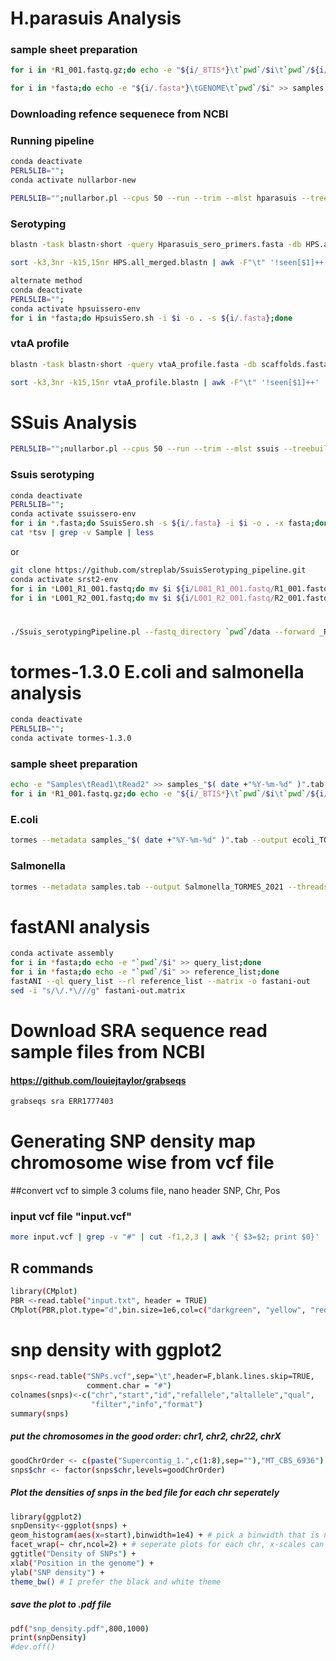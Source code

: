 # H.parasuis Analysis

### sample sheet preparation
```bash
for i in *R1_001.fastq.gz;do echo -e "${i/_BTIS*}\t`pwd`/$i\t`pwd`/${i/R1/R2}" >> samples.tab;done

for i in *fasta;do echo -e "${i/.fasta*}\tGENOME\t`pwd`/$i" >> samples.tab;done
```
### Downloading refence sequenece from NCBI

### Running pipeline
```bash
conda deactivate
PERL5LIB="";
conda activate nullarbor-new

PERL5LIB="";nullarbor.pl --cpus 50 --run --trim --mlst hparasuis --treebuilder iqtree_slow --taxoner centrifuge --name Hparasuis_analysis --ref ref.fasta --input samples.tab --outdir results
```

### Serotyping
```bash
blastn -task blastn-short -query Hparasuis_sero_primers.fasta -db HPS.all_merged.fasta -out HPS.all_merged.blastn -outfmt "6 qseqid qlen qcovs stitle slen pident length mismatch gapopen qstart qend sstart send evalue bitscore" -max_target_seqs 5 -num_threads 50

sort -k3,3nr -k15,15nr HPS.all_merged.blastn | awk -F"\t" '!seen[$1]++' | less

alternate method
conda deactivate
PERL5LIB="";
conda activate hpsuissero-env
for i in *fasta;do HpsuisSero.sh -i $i -o . -s ${i/.fasta};done
```
### vtaA profile
```bash
blastn -task blastn-short -query vtaA_profile.fasta -db scaffolds.fasta -out vtaA_profile.blastn -outfmt "6 qseqid qlen qcovs stitle slen pident length mismatch gapopen qstart qend sstart send evalue bitscore" -max_target_seqs 5 -num_threads 50

sort -k3,3nr -k15,15nr vtaA_profile.blastn | awk -F"\t" '!seen[$1]++' | less
```



# SSuis Analysis
```bash
PERL5LIB="";nullarbor.pl --cpus 50 --run --trim --mlst ssuis --treebuilder iqtree_slow --taxoner centrifuge --name ssuis_analysis --ref Ssuis_ref.fa --input samples.tab --outdir results
```
### Ssuis serotyping
```bash
conda deactivate
PERL5LIB="";
conda activate ssuissero-env
for i in *.fasta;do SsuisSero.sh -s ${i/.fasta} -i $i -o . -x fasta;done
cat *tsv | grep -v Sample | less
```
or

```bash
git clone https://github.com/streplab/SsuisSerotyping_pipeline.git
conda activate srst2-env
for i in *L001_R1_001.fastq;do mv $i ${i/L001_R1_001.fastq/R1_001.fastq};done
for i in *L001_R2_001.fastq;do mv $i ${i/L001_R2_001.fastq/R2_001.fastq};done
```
#
```bash
./Ssuis_serotypingPipeline.pl --fastq_directory `pwd`/data --forward _R1_001 --reverse _R2_001 --ends pe
```

# tormes-1.3.0 E.coli and salmonella analysis
```bash
conda deactivate
PERL5LIB="";
conda activate tormes-1.3.0
```
### sample sheet preparation
```bash
echo -e "Samples\tRead1\tRead2" >> samples_"$( date +"%Y-%m-%d" )".tab
for i in *R1_001.fastq.gz;do echo -e "${i/_BTIS*}\t`pwd`/$i\t`pwd`/${i/R1/R2}" >> samples_"$( date +"%Y-%m-%d" )".tab;done
```
### E.coli
```bash
tormes --metadata samples_"$( date +"%Y-%m-%d" )".tab --output ecoli_TORMES-"$( date +"%Y-%m-%d" )" --custom_genes_db ecoli_virulence --threads 32 --min_len 36 --genera Escherichia
```
### Salmonella
```bash
tormes --metadata samples.tab --output Salmonella_TORMES_2021 --threads 32 --min_len 36 --genera Salmonella
```

# fastANI analysis
```bash
conda activate assembly
for i in *fasta;do echo -e "`pwd`/$i" >> query_list;done
for i in *fasta;do echo -e "`pwd`/$i" >> reference_list;done
fastANI --ql query_list --rl reference_list --matrix -o fastani-out
sed -i "s/\/.*\///g" fastani-out.matrix
```

# Download SRA sequence read sample files from NCBI 
#### https://github.com/louiejtaylor/grabseqs
```bash
grabseqs sra ERR1777403
```
# Generating SNP density map chromosome wise from vcf file  

##convert vcf to simple 3 colums file, nano header SNP, Chr, Pos
### input vcf file "input.vcf"
```bash
more input.vcf | grep -v "#" | cut -f1,2,3 | awk '{ $3=$2; print $0}' | awk '{ $2=$1; print $0}' | awk '{ $1=$2__$3; print $0}' > input.txt
```

## R commands
```bash
library(CMplot)
PBR <-read.table("input.txt", header = TRUE)
CMplot(PBR,plot.type="d",bin.size=1e6,col=c("darkgreen", "yellow", "red"),file="jpg",memo="",dpi=300)
```

# snp density with ggplot2
```bash
snps<-read.table("SNPs.vcf",sep="\t",header=F,blank.lines.skip=TRUE,
                 comment.char = "#")
colnames(snps)<-c("chr","start","id","refallele","altallele","qual",
                  "filter","info","format")
summary(snps)
```
##### put the chromosomes in the good order: chr1, chr2, chr22, chrX
```bash
goodChrOrder <- c(paste("Supercontig_1.",c(1:8),sep=""),"MT_CBS_6936")
snps$chr <- factor(snps$chr,levels=goodChrOrder)
```

##### Plot the densities of snps in the bed file for each chr seperately
```bash
library(ggplot2)
snpDensity<-ggplot(snps) + 
geom_histogram(aes(x=start),binwidth=1e4) + # pick a binwidth that is not too small 
facet_wrap(~ chr,ncol=2) + # seperate plots for each chr, x-scales can differ from chr to chr
ggtitle("Density of SNPs") +
xlab("Position in the genome") + 
ylab("SNP density") + 
theme_bw() # I prefer the black and white theme
```

##### save the plot to .pdf file
```bash
pdf("snp_density.pdf",800,1000)
print(snpDensity)
#dev.off()
```



